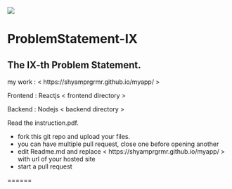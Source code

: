 <span><img src="https://s3.ap-south-1.amazonaws.com/venuefy.images/venuefy-logo.png"></span>

# ProblemStatement-IX

The IX-th Problem Statement.
------
<!-- edit this line below--!>

my work : &lt; https://shyamprgrmr.github.io/myapp/ &gt;

<p>Frontend : Reactjs &lt; frontend directory &gt;</p>
<p>Backend : Nodejs &lt; backend directory &gt;</p>	

<!--edit the line above--!>

<p>
</p>
<p>
Read the instruction.pdf.
<ul>
<li>fork this git repo and upload your files.</li>
<li>you can have multiple pull request, close one before opening another</li>
<li>edit Readme.md and replace &lt; https://shyamprgrmr.github.io/myapp/ &gt; with url of your hosted site</li>
<li>start a pull request</li>
</ul>
</p>



======
